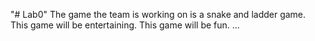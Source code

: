 "# Lab0" 
The game the team is working on is a snake and ladder game.
This game will be entertaining.
This game will be fun.
...